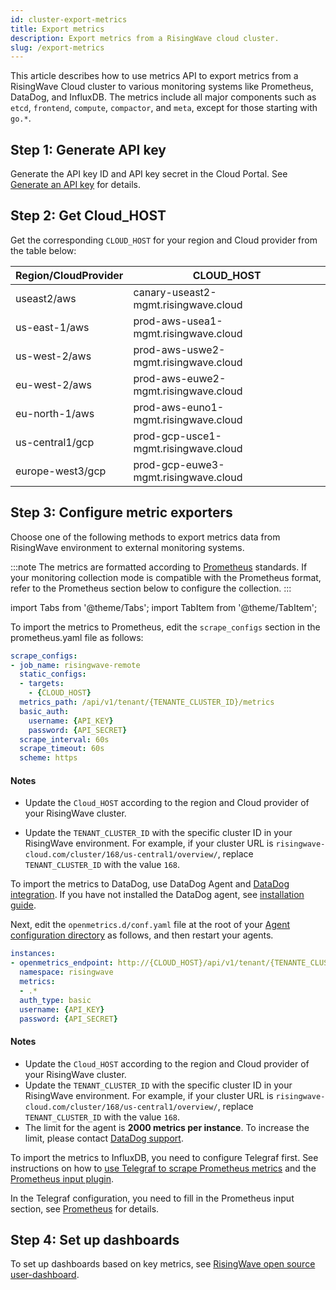 ```yaml
---
id: cluster-export-metrics
title: Export metrics
description: Export metrics from a RisingWave cloud cluster.
slug: /export-metrics
---
```


This article describes how to use metrics API to export metrics from a RisingWave Cloud cluster to various monitoring systems like Prometheus, DataDog, and InfluxDB. The metrics include all major components such as `etcd`, `frontend`, `compute`, `compactor`, and `meta`, except for those starting with `go.*`.

## Step 1: Generate API key

Generate the API key ID and API key secret in the Cloud Portal. See [Generate an API key](organization-service-account.md#generate-an-api-key) for details.

## Step 2: Get Cloud_HOST

Get the corresponding `CLOUD_HOST` for your region and Cloud provider from the table below:

| Region/CloudProvider | CLOUD_HOST |
| --- | --- |
| useast2/aws | canary-useast2-mgmt.risingwave.cloud |
| us-east-1/aws | prod-aws-usea1-mgmt.risingwave.cloud |
| us-west-2/aws | prod-aws-uswe2-mgmt.risingwave.cloud |
| eu-west-2/aws | prod-aws-euwe2-mgmt.risingwave.cloud |
| eu-north-1/aws | prod-aws-euno1-mgmt.risingwave.cloud |
| us-central1/gcp | prod-gcp-usce1-mgmt.risingwave.cloud |
| europe-west3/gcp | prod-gcp-euwe3-mgmt.risingwave.cloud |

## Step 3: Configure metric exporters

Choose one of the following methods to export metrics data from RisingWave environment to external monitoring systems.

:::note
The metrics are formatted according to [Prometheus](https://prometheus.io/docs/concepts/metric_types/) standards. If your monitoring collection mode is compatible with the Prometheus format, refer to the Prometheus section below to configure the collection.
:::

import Tabs from '@theme/Tabs';
import TabItem from '@theme/TabItem';

<Tabs queryString="method">

<TabItem value="Prometheus" label="Prometheus">

To import the metrics to Prometheus, edit the `scrape_configs` section in the prometheus.yaml file as follows:

```yaml
scrape_configs:
- job_name: risingwave-remote
  static_configs:
  - targets: 
    - {CLOUD_HOST}
  metrics_path: /api/v1/tenant/{TENANTE_CLUSTER_ID}/metrics
  basic_auth:
    username: {API_KEY}
    password: {API_SECRET}
  scrape_interval: 60s
  scrape_timeout: 60s
  scheme: https
```

#### Notes

- Update the `Cloud_HOST` according to the region and Cloud provider of your RisingWave cluster.

- Update the `TENANT_CLUSTER_ID` with the specific cluster ID in your RisingWave environment. For example, if your cluster URL is `risingwave-cloud.com/cluster/168/us-central1/overview/`, replace `TENANT_CLUSTER_ID` with the value `168`.

</TabItem>

<TabItem value="DataDog" label="DataDog">

To import the metrics to DataDog, use DataDog Agent and [DataDog integration](https://app.datadoghq.com/integrations?integrationId=openmetrics). If you have not installed the DataDog agent, see [installation guide](https://app.datadoghq.com/account/settings/agent/latest?platform=overview).  

Next, edit the `openmetrics.d/conf.yaml` file at the root of your [Agent configuration directory](https://docs.datadoghq.com/agent/guide/agent-configuration-files/#agent-configuration-directory) as follows, and then restart your agents.

```yaml
instances:
- openmetrics_endpoint: http://{CLOUD_HOST}/api/v1/tenant/{TENANTE_CLUSTER_ID}/metrics
  namespace: risingwave
  metrics:
  - .*
  auth_type: basic
  username: {API_KEY}
  password: {API_SECRET}
```

#### Notes

- Update the `Cloud_HOST` according to the region and Cloud provider of your RisingWave cluster.
- Update the `TENANT_CLUSTER_ID` with the specific cluster ID in your RisingWave environment. For example, if your cluster URL is `risingwave-cloud.com/cluster/168/us-central1/overview/`, replace `TENANT_CLUSTER_ID` with the value `168`.
- The limit for the agent is **2000 metrics per instance**. To increase the limit, please contact [DataDog support](https://docs.datadoghq.com/help/).

</TabItem>

<TabItem value="InfluxDB" label="InfluxDB">

To import the metrics to InfluxDB, you need to configure Telegraf first. See instructions on how to [use Telegraf to scrape Prometheus metrics](https://docs.influxdata.com/influxdb/v2/write-data/developer-tools/scrape-prometheus-metrics/#use-telegraf) and the [Prometheus input plugin](https://github.com/influxdata/telegraf/blob/master/plugins/inputs/prometheus/README.md).

In the Telegraf configuration, you need to fill in the Prometheus input section, see [Prometheus](cluster-export-metrics.md?method=Prometheus#step-3-configure-metric-exporters) for details.

</TabItem>

</Tabs>

## Step 4: Set up dashboards

To set up dashboards based on key metrics, see [RisingWave open source user-dashboard](https://github.com/risingwavelabs/risingwave/blob/main/grafana/risingwave-user-dashboard.dashboard.py).
